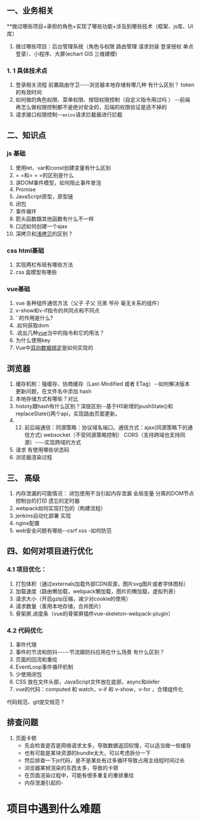 
## 一、业务相关
**做过哪些项目+承担的角色+实现了哪些功能+涉及到哪些技术（框架、js库、UI库）
 1. 做过哪些项目：后台管理系统（角色与权限 路由管理  请求封装  登录授权 单点登录）、小程序、大屏(echart GIS  三维建模)

### 1. 1 具体技术点
1. 登录相关流程     前置路由守卫----浏览器本地存储有哪几种 有什么区别？  token的有效时间     
2. 如何做的角色权限、菜单权限、按钮权限控制（自定义指令用过吗 ） --前端再怎么做权限控制都不是绝对安全的，后端的权限验证是逃不掉的
3. 请求接口权限控制--`axios`请求拦截器进行拦截

## 二、知识点

### js 基础
1. 使用let、var和const创建变量有什么区别
2. = =和= = =的区别是什么
3. 讲DOM事件模型，如何阻止事件冒泡
4. Promise
5. JavaScript原型，原型链
6. 闭包
7. 事件循环
8. 箭头函数跟其他函数有什么不一样
9. 口述如何创建一个ajax
10. 深拷贝和[浅拷贝](https://www.zhihu.com/search?q=%E6%B5%85%E6%8B%B7%E8%B4%9D&search_source=Entity&hybrid_search_source=Entity&hybrid_search_extra=%7B%22sourceType%22%3A%22article%22%2C%22sourceId%22%3A%22151728272%22%7D)的区别？
### css  html基础
1. 实现两栏布局有哪些方法
2. css 盒模型有哪些

### vue基础
1. vue 各种组件通信方法（父子 子父 兄弟 爷孙 毫无关系的组件） 
3. v-show和v-if指令的共同点和不同点  
4. ``<keep-alive></keep-alive>的作用是什么?  
5. .如何获取dom  
6. .说出几种[vue](https://www.zhihu.com/search?q=vue&search_source=Entity&hybrid_search_source=Entity&hybrid_search_extra=%7B%22sourceType%22%3A%22article%22%2C%22sourceId%22%3A%22151728272%22%7D)当中的指令和它的用法？  
7. 为什么使用key
8. Vue中[双向数据绑定](https://www.zhihu.com/search?q=%E5%8F%8C%E5%90%91%E6%95%B0%E6%8D%AE%E7%BB%91%E5%AE%9A&search_source=Entity&hybrid_search_source=Entity&hybrid_search_extra=%7B%22sourceType%22%3A%22article%22%2C%22sourceId%22%3A%22151728272%22%7D)是如何实现的
  

## 浏览器
1. 缓存机制：强缓存、协商缓存（Last-Modified 或者 ETag）--如何解决版本更新问题，在文件名中添加 hash
2. 本地存储方式有哪些？对比
3. histoty跟hash有什么区别？深层区别--基于H5新增的pushState()和replaceState()两个api，实现路由页面更新。
4. 12. 前后端通信：同源策略：协议域名端口。通信方式：ajax(同源策略下的通信方式) websocket（不受同源策略控制） CORS（支持跨域也支持同源）----实现跨域的方式
5. 请求  有使用哪些状态码
6. 浏览器渲染过程
## 三、 高级
1. 内存泄漏的可能情况： 闭包使用不当引起内存泄漏 全局变量 分离的DOM节点 控制台的打印 遗忘的定时器
2. webpack如何实现打包的（构建流程）
3. jenkins自动化部署 实现
4. nginx配置
5. web安全问题有哪些--csrf  xss -如何防范

## 四、如何对项目进行优化
### 4.1 项目优化：

1. 打包体积（通过externals加载外部CDN资源，图片svg图片或者字体图标）
2. 加载速度（路由懒加载，webpack懒加载，图片的懒加载，虚拟列表）
3. 请求大小（开启gzip压缩，减少对cookie的使用）
4. 请求数量（善用本地存储，合并图片)
5. 骨架屏,进度条（vue的骨架屏插件vue-skeleton-webpack-plugin）

### 4.2 代码优化
1. 事件代理
2. 事件的节流和防抖-----节流跟防抖应用在什么场景   有什么区别？
3. 页面的回流和重绘
4. EventLoop事件循环机制
5. 少使用闭包
6. CSS 放在文件头部，JavaScript文件放在底部，async和defer
7. vue的代码：computed 和 watch，v-if 和 v-show，v-for ，合理组件化



代码规范、git提交规范？

## 排查问题
1. 页面卡顿
	- 先会检查是否是网络请求太多，导致数据返回较慢，可以适当做一些缓存
	- 也有可能是某块资源的bundle太大，可以考虑拆分一下
	- 然后排查一下js代码，是不是某处有过多循环导致占用主线程时间过长
	- 浏览器某帧渲染的东西太多，导致的卡顿
	- 在页面渲染过程中，可能有很多重复的重排重绘
	- 内存泄漏引起的-


# 项目中遇到什么难题